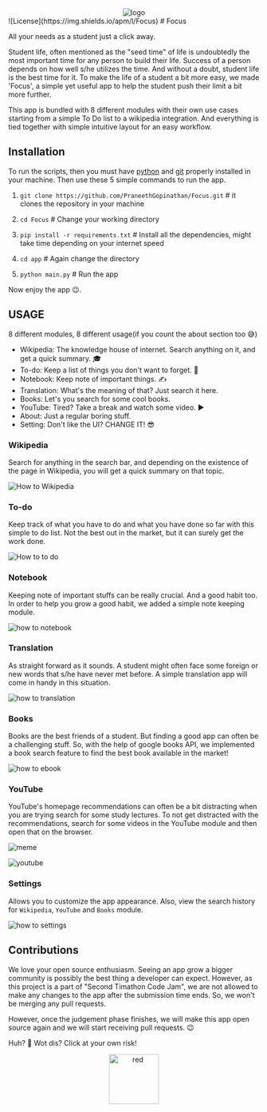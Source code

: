 <div align="center"> <img src="https://res.cloudinary.com/mr-chathan/image/upload/v1609853842/20210105_185942_0000_ylaorv.png" alt="logo">
</div>
![License](https://img.shields.io/apm/l/Focus)
# Focus

All your needs as a student just a click away.

Student life, often mentioned as the "seed time" of life is undoubtedly the most important time for any person to build their life. Success of a person depends on how well s/he utilizes the time. And without a doubt, student life is the best time for it. To make the life of a student a bit more easy, we made 'Focus', a simple yet useful app to help the student push their limit a bit more further.

This app is bundled with 8 different modules with their own use cases starting from a simple To Do list to a wikipedia integration. And everything is tied together with simple intuitive layout for an easy workflow.

## Installation


To run the scripts, then you must have [python](https://www.python.org/downloads/) and [git](https://git-scm.com/downloads) properly installed in your machine. Then use these 5 simple commands to run the app.


1. `git clone https://github.com/PraneethGopinathan/Focus.git` # it clones the repository in your machine

2. `cd Focus` # Change your working directory

3. `pip install -r requirements.txt` # Install all the dependencies, might take time depending on your internet speed

4. `cd app` # Again change the directory

5. `python main.py` # Run the app


Now enjoy the app 😉.

## USAGE

8 different modules, 8 different usage(if you count the about section too 😅)

- Wikipedia: The knowledge house of internet. Search anything on it, and get a quick summary. 🎓
- To-do: Keep a list of things you don't want to forget. 📝
- Notebook: Keep note of important things. ✍
- Translation: What's the meaning of that? Just search it here.
- Books: Let's you search for some cool books.
- YouTube: Tired? Take a break and watch some video. ▶
- About: Just a regular boring stuff.
- Setting: Don't like the UI? CHANGE IT! 😎

### Wikipedia
Search for anything in the search bar, and depending on the existence of the page in Wikipedia, you will get a quick summary on that topic.

![How to Wikipedia](http://res.cloudinary.com/muhimen/image/upload/v1604124914/sp_how_to_wiki.gif)

### To-do
Keep track of what you have to do and what you have done so far with this simple to do list. Not the best out in the market, but it can surely get the work done.

![How to to do](http://res.cloudinary.com/muhimen/image/upload/v1604124914/sp_how_to_todo.gif)

### Notebook
Keeping note of important stuffs can be really crucial. And a good habit too. In order to help you grow a good habit, we added a simple note keeping module.

![how to notebook](http://res.cloudinary.com/muhimen/image/upload/v1604124914/sp_how_to_notebook.gif)

### Translation
As straight forward as it sounds. A student might often face some foreign or new words that s/he have never met before. A simple translation app will come in handy in this situation.

![how to translation](http://res.cloudinary.com/muhimen/image/upload/v1604124914/sp_how_to_translate.gif)

### Books
Books are the best friends of a student. But finding a good app can often be a challenging stuff. So, with the help of google books API, we implemented a book search feature to find the best book available in the market!

![how to ebook](http://res.cloudinary.com/muhimen/image/upload/v1604124914/sp_how_to_books.gif)

### YouTube
YouTube's homepage recommendations can often be a bit distracting when you are trying search for some study lectures. To not get distracted with the recommendations, search for some videos in the YouTube module and then open that on the browser.

![meme](https://en.meming.world/images/en/thumb/4/4a/Modern_Problems_Require_Modern_Solutions.jpg/300px-Modern_Problems_Require_Modern_Solutions.jpg)

![youtube](http://res.cloudinary.com/muhimen/image/upload/v1604124914/sp_how_to_youtube.gif)

### Settings
Allows you to customize the app appearance. Also, view the search history for `Wikipedia`, `YouTube` and `Books` module.

![how to settings](http://res.cloudinary.com/muhimen/image/upload/v1604124914/sp_how_to_settings.gif)

## Contributions
We love your open source enthusiasm. Seeing an app grow a bigger community is possibly the best thing a developer can expect. However, as this project is a part of "Second Timathon Code Jam", we are not allowed to make any changes to the app after the submission time ends. So, we won't be merging any pull requests.

However, once the judgement phase finishes, we will make this app open source again and we will start receiving pull requests. 😉


Huh? 🤨 Wot dis? Click at your own risk!

<div align="center">
    <a href="https://bit.ly/2EqoBMo"> <img src="https://www.flaticon.com/svg/static/icons/svg/3325/3325082.svg" height=100 width=100 alt="red" style="align:center"> </a>
</div>
